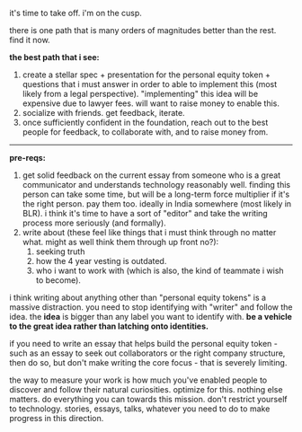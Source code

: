 it's time to take off. i'm on the cusp.

there is one path that is many orders of magnitudes better than the rest. find it now.

**the best path that i see:**
1. create a stellar spec + presentation for the personal equity token + questions that i must answer in order to able to implement this (most likely from a legal perspective). "implementing" this idea will be expensive due to lawyer fees. will want to raise money to enable this.
2. socialize with friends. get feedback, iterate. 
3. once sufficiently confident in the foundation, reach out to the best people for feedback, to collaborate with, and to raise money from.

---

**pre-reqs:**
1. get solid feedback on the current essay from someone who is a great communicator and understands technology reasonably well. finding this person can take some time, but will be a long-term force multiplier if it's the right person. pay them too. ideally in India somewhere (most likely in BLR). i think it's time to have a sort of "editor" and take the writing process more seriously (and formally).
2. write about (these feel like things that i must think through no matter what. might as well think them through up front no?):
	1. seeking truth
	2. how the 4 year vesting is outdated.
	3. who i want to work with (which is also, the kind of teammate i wish to become).

i think writing about anything other than "personal equity tokens" is a massive distraction. you need to stop identifying with "writer" and follow the idea. the **idea** is bigger than any label you want to identify with. **be a vehicle to the great idea rather than latching onto identities.**

if you need to write an essay that helps build the personal equity token - such as an essay to seek out collaborators or the right company structure, then do so, but don't make writing the core focus - that is severely limiting.

the way to measure your work is how much you've enabled people to discover and follow their natural curiosities. optimize for this. nothing else matters. do everything you can towards this mission. don't restrict yourself to technology. stories, essays, talks, whatever you need to do to make progress in this direction.

